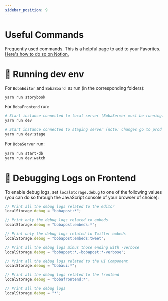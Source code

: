 ```yaml
---
sidebar_position: 9
---
```


# Useful Commands

Frequently used commands. This is a helpful page to add to your Favorites. [Here's how to do so on Notion.](https://www.notion.so/notion/Navigate-Notion-left-sidebar-7ef7287cee00464d9a813073b02ce24a#cb2f704bec9b420d94babc8685ea358b)

# 🚚 Running dev env

For `BobaEditor` and `BobaBoard UI` run (in the corresponding folders):

```bash
yarn run storybook
```

For `BobaFrontend` run:

```bash
# Start instance connected to local server (BobaServer must be running)
yarn run dev

# Start instance connected to staging server (note: changes go to prod DB)
yarn run dev:stage
```

For `BobaServer` run:

```bash
yarn run start-db
yarn run dev:watch
```

# 🚢 Debugging Logs on Frontend

To enable debug logs, set `localStorage.debug` to one of the following values (you can do so through the JavaScript console of your browser of choice):

```jsx
// Print all the debug logs related to the editor
localStorage.debug = "bobapost:*";

// Print only the debug logs related to embeds
localStorage.debug = "bobapost:embeds:*";

// Print only the debug logs related to Twitter embeds
localStorage.debug = "bobapost:embeds:tweet";

// Print all the debug logs minus those ending with -verbose
localStorage.debug = "bobapost:*,-bobapost:*-verbose";

// Print all the debug logs related to the UI Component
localStorage.debug = "bobaui:*";

// Print all the debug logs related to the frontend
localStorage.debug = "bobafrontend:*";

// Print all the debug logs
localStorage.debug = "*";
```